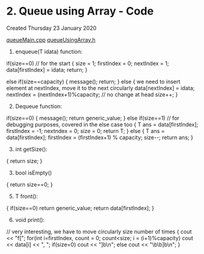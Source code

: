 # 2. Queue using Array - Code
Created Thursday 23 January 2020

[queueMain.cpp](./2._Queue_using_Array_-_Code/queueMain.cpp)
[queueUsingArray.h](./2._Queue_using_Array_-_Code/queueUsingArray.h)


1. enqueue(T idata) function:

if(size==0) // for the start
{
size = 1;
firstIndex = 0;
nextIndex = 1;
data[firstIndex] = idata;
return;
}
	
else if(size==capacity)
{
message();
return;
}
else
{
we need to insert element at nextIndex, move it to the next circularly
data[nextIndex] = idata;
nextIndex = (nextIndex+1)%capacity; // no change at head
size++;
}


2. Dequeue function:

if(size==0)
{
message();
return generic_value;
}
else if(size==1) // for debugging purposes, covered in the else case too
{
T ans = data[firstIndex];
firstIndex = -1;
nextndex = 0;
size = 0;
return T;
}
else
{
T ans = data[firstIndex];
firstIndex = (firstIndex+1) % capacity;
size--;
return ans;
}

3. int getSize():

{
return size;
}

3. bool isEmpty()

{
return size==0;
}

5. T front():

{
if(size==0)
return generic_value;
return data[firstIndex];
}

6. void print():

// very interesting, we have to move circularly size number of times
{
cout << "f[";
for(int i=firstIndex, count = 0; count<size; i = (i+1)%capacity)
cout << data[i] << ", ";
if(size=0)
cout << "]b\n";
else
cout << "\b\b]b\n";
 }






